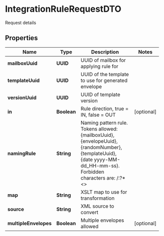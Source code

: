 

# IntegrationRuleRequestDTO

Request details

## Properties

| Name | Type | Description | Notes |
|------------ | ------------- | ------------- | -------------|
|**mailboxUuid** | **UUID** | UUID of mailbox for applying rule for |  |
|**templateUuid** | **UUID** | UUID of the template to use for generated envelope |  |
|**versionUuid** | **UUID** | UUID of template version |  |
|**in** | **Boolean** | Rule direction, true &#x3D; IN, false &#x3D; OUT |  [optional] |
|**namingRule** | **String** | Naming pattern rule. Tokens allowed: {mailboxUuid}, {envelopeUuid}, {randomNumber}, {templateUuid}, {date yyyy-MM-dd_HH-mm-ss}. Forbidden characters are: /:?*&lt;&gt;| |  [optional] |
|**map** | **String** | XSLT map to use for transformation |  |
|**source** | **String** | XML source to convert |  |
|**multipleEnvelopes** | **Boolean** | Multiple envelopes allowed |  [optional] |



